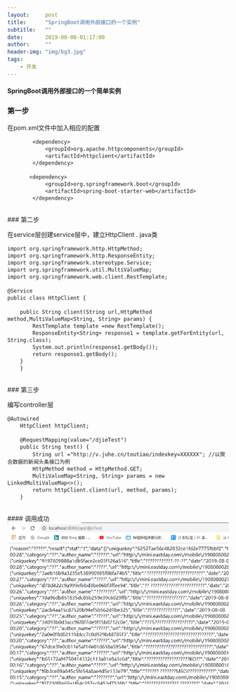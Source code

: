 ```yaml
---
layout:     post
title:      "SpringBoot调用外部接口的一个实例"
subtitle:   ""
date:       2019-08-08-01:17:00
author:     ""
header-img: "img/bg3.jpg"
tags:
    - 开发
---
```


#### SpringBoot调用外部接口的一个简单实例

### 第一步

在pom.xml文件中加入相应的配置

```
		<dependency>
            <groupId>org.apache.httpcomponents</groupId>
            <artifactId>httpclient</artifactId>
        </dependency>

​		<dependency>
​            <groupId>org.springframework.boot</groupId>
​            <artifactId>spring-boot-starter-web</artifactId>
​        </dependency>
```

<br>
### 第二步

在service层创建service层中，建立HttpClient . java类

	import org.springframework.http.HttpMethod;
	import org.springframework.http.ResponseEntity;
	import org.springframework.stereotype.Service;
	import org.springframework.util.MultiValueMap;
	import org.springframework.web.client.RestTemplate;
	
	@Service
	public class HttpClient {
	
		public String client(String url,HttpMethod method,MultiValueMap<String, String> params) {
			RestTemplate template =new RestTemplate();
			ResponseEntity<String> response1 = template.getForEntity(url, String.class);
			System.out.println(response1.getBody());
			return response1.getBody();
		}
		}

<br>
### 第三步

编写controller层

	@Autowired
		HttpClient httpClient;
		
		@RequestMapping(value="/djieTest")
		public String test() {
			String url ="http://v.juhe.cn/toutiao/indexkey=XXXXXX"; //以聚合数据的新闻头条接口为例
			HttpMethod method = HttpMethod.GET;
			MultiValueMap<String, String> params = new LinkedMultiValueMap<>();
			return httpClient.client(url, method, params);
		}
		
<br>
#### 调用成功
<img src="/img/in-post/1565197781086.png">